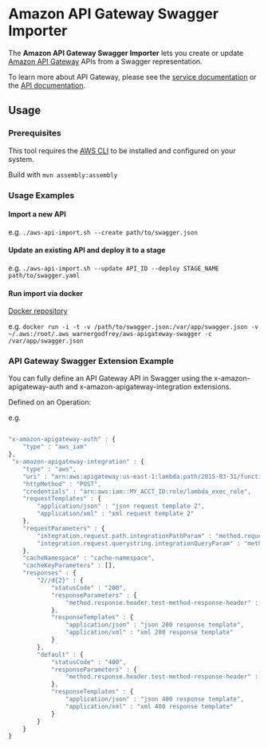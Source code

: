 Amazon API Gateway Swagger Importer
=============================

The **Amazon API Gateway Swagger Importer** lets you create or update [Amazon API Gateway][service-page] APIs from a Swagger representation.

To learn more about API Gateway, please see the [service documentation][service-docs] or the [API documentation][api-docs].

[service-page]: http://aws.amazon.com/api-gateway/
[service-docs]: http://docs.aws.amazon.com/apigateway/latest/developerguide/
[api-docs]: http://docs.aws.amazon.com/apigateway/api-reference

## Usage

### Prerequisites

This tool requires the [AWS CLI](http://aws.amazon.com/cli) to be installed and configured on your system.

Build with `mvn assembly:assembly`

### Usage Examples

#### Import a new API

e.g. `./aws-api-import.sh --create path/to/swagger.json`

#### Update an existing API and deploy it to a stage

e.g. `./aws-api-import.sh --update API_ID --deploy STAGE_NAME path/to/swagger.yaml`

#### Run import via docker

[Docker repository](https://registry.hub.docker.com/u/warnergodfrey/aws-apigateway-swagger/)

e.g. `docker run -i -t -v /path/to/swagger.json:/var/app/swagger.json -v ~/.aws:/root/.aws warnergodfrey/aws-apigateway-swagger -c /var/app/swagger.json`

### API Gateway Swagger Extension Example

You can fully define an API Gateway API in Swagger using the x-amazon-apigateway-auth and x-amazon-apigateway-integration extensions.

Defined on an Operation:

e.g.

```javascript

"x-amazon-apigateway-auth" : {
    "type" : "aws_iam"
},
 "x-amazon-apigateway-integration" : {
    "type" : "aws",
    "uri" : "arn:aws:apigateway:us-east-1:lambda:path/2015-03-31/functions/arn:aws:lambda:us-east-1:MY_ACCT_ID:function:helloWorld/invocations",
    "httpMethod" : "POST",
    "credentials" : "arn:aws:iam::MY_ACCT_ID:role/lambda_exec_role",
    "requestTemplates" : {
        "application/json" : "json request template 2",
        "application/xml" : "xml request template 2"
    },
    "requestParameters" : {
        "integration.request.path.integrationPathParam" : "method.request.querystring.latitude",
        "integration.request.querystring.integrationQueryParam" : "method.request.querystring.longitude"
    },
    "cacheNamespace" : "cache-namespace",
    "cacheKeyParameters" : [],
    "responses" : {
        "2//d{2}" : {
            "statusCode" : "200",
            "responseParameters" : {
                "method.response.header.test-method-response-header" : "integration.response.header.integrationResponseHeaderParam1"
            },
            "responseTemplates" : {
                "application/json" : "json 200 response template",
                "application/xml" : "xml 200 response template"
            }
        },
        "default" : {
            "statusCode" : "400",
            "responseParameters" : {
                "method.response.header.test-method-response-header" : "'static value'"
            },
            "responseTemplates" : {
                "application/json" : "json 400 response template",
                "application/xml" : "xml 400 response template"
            }
        }
    }
}
```
